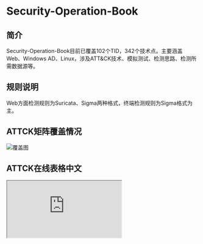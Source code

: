 # Security-Operation-Book

## 简介

Security-Operation-Book目前已覆盖102个TID，342个技术点。主要涵盖Web、Windows AD、Linux，涉及ATT&CK技术、模拟测试、检测思路、检测所需数据源等。


## 规则说明

Web方面检测规则为Suricata、Sigma两种格式，终端检测规则为Sigma格式为主。

## ATTCK矩阵覆盖情况

![覆盖图](img/index.png)

## ATTCK在线表格中文

<iframe src="https://docs.google.com/spreadsheets/d/1-_0ih0nxPg4TVXhOxPXZ29sRHM3-Bv_Uy-HUlNPodGw/edit?usp=sharing"></iframe>



